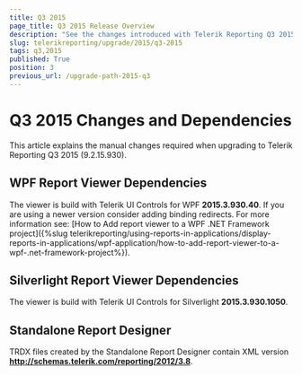 ```yaml
---
title: Q3 2015
page_title: Q3 2015 Release Overview 
description: "See the changes introduced with Telerik Reporting Q3 2015 that should be considered before upgrading, and the 3rd party products & packages this version depends on."
slug: telerikreporting/upgrade/2015/q3-2015
tags: q3,2015
published: True
position: 3
previous_url: /upgrade-path-2015-q3
---
```


# Q3 2015 Changes and Dependencies

This article explains the manual changes required when upgrading to Telerik Reporting Q3 2015 (9.2.15.930).

## WPF Report Viewer Dependencies

The viewer is build with Telerik UI Controls for WPF __2015.3.930.40__. If you are using a newer version consider adding binding redirects. For more information see: [How to Add report viewer to a WPF .NET Framework project]({%slug telerikreporting/using-reports-in-applications/display-reports-in-applications/wpf-application/how-to-add-report-viewer-to-a-wpf-.net-framework-project%}).

## Silverlight Report Viewer Dependencies

The viewer is build with Telerik UI Controls for Silverlight __2015.3.930.1050__. 

## Standalone Report Designer

TRDX files created by the Standalone Report Designer contain XML version __http://schemas.telerik.com/reporting/2012/3.8__. 
